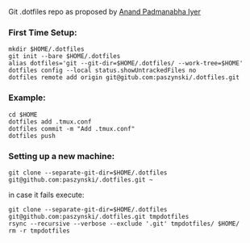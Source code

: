 Git .dotfiles repo as proposed by [Anand Padmanabha Iyer](https://www.anand-iyer.com/blog/2018/a-simpler-way-to-manage-your-dotfiles.html)

### First Time Setup:
```console
mkdir $HOME/.dotfiles
git init --bare $HOME/.dotfiles
alias dotfiles='git --git-dir=$HOME/.dotfiles/ --work-tree=$HOME'
dotfiles config --local status.showUntrackedFiles no
dotfiles remote add origin git@gitub.com:paszynski/.dotfiles.git
```

### Example:
```console
cd $HOME
dotfiles add .tmux.conf
dotfiles commit -m "Add .tmux.conf"
dotfiles push
```

### Setting up a new machine:
```console
git clone --separate-git-dir=$HOME/.dotfiles git@github.com:paszynski/.dotfiles.git ~
```

in case it fails execute:
```console
git clone --separate-git-dir=$HOME/.dotfiles git@github.com:paszynski/.dotfiles.git tmpdotfiles
rsync --recursive --verbose --exclude '.git' tmpdotfiles/ $HOME/
rm -r tmpdotfiles
```

